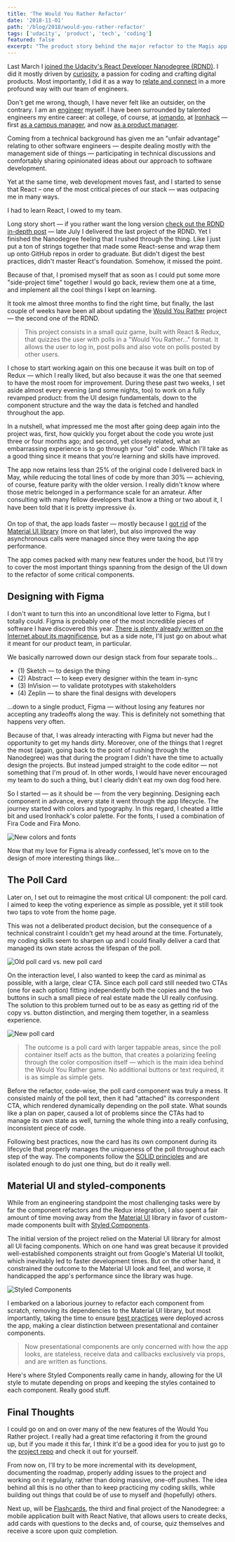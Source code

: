 ```yaml
---
title: 'The Would You Rather Refactor'
date: '2018-11-01'
path: '/blog/2018/would-you-rather-refactor'
tags: ['udacity', 'product', 'tech', 'coding']
featured: false
excerpt: "The product story behind the major refactor to the Magis app (formerly Would You Rather), Udacity's React Nanodegree second project, based on React & Redux."
---
```


Last March I [joined the Udacity's React Developer Nanodegree (RDND)](https://eu.udacity.com/course/react-nanodegree--nd019). I did it mostly driven by [curiosity](/blog/2017/curiosity-trumps-everything), a passion for coding and crafting digital products. Most importantly, I did it as a way to [relate and connect](/blog/2016/ironhack-experience) in a more profound way with our team of engineers.

Don't get me wrong, though, I have never felt like an outsider, on the contrary. I am an [engineer](/blog/2013/industrial-engineer) myself. I have been surrounded by talented engineers my entire career: at college, of course, at [iomando](/work/iomando), at [Ironhack](/work/ironhack) — first [as a campus manager](/blog/2015/hi-from-ironhack), and now [as a product manager](/blog/2017/back-to-product).

Coming from a technical background has given me an "unfair advantage" relating to other software engineers — despite dealing mostly with the management side of things — participating in technical discussions and comfortably sharing opinionated ideas about our approach to software development.

Yet at the same time, web development moves fast, and I started to sense that React – one of the most critical pieces of our stack — was outpacing me in many ways.

I had to learn React, I owed to my team.

Long story short — if you rather want the long version [check out the RDND in-depth post](/blog/2018/udacity-rdnd) — late July I delivered the last project of the RDND. Yet I finished the Nanodegree feeling that I rushed through the thing. Like I just put a ton of strings together that made some React-sense and wrap them up onto GitHub repos in order to graduate. But didn't digest the best practices, didn't master React's foundation. Somehow, it missed the point.

Because of that, I promised myself that as soon as I could put some more "side-project time" together I would go back, review them one at a time, and implement all the cool things I kept on learning.

It took me almost three months to find the right time, but finally, the last couple of weeks have been all about updating the [Would You Rather](https://github.com/MarcCollado/magis/) project — the second one of the RDND.

> This project consists in a small quiz game, built with React & Redux, that quizzes the user with polls in a "Would You Rather..." format. It allows the user to log in, post polls and also vote on polls posted by other users.

I chose to start working again on this one because it was built on top of Redux — which I really liked, but also because it was the one that seemed to have the most room for improvement. During these past two weeks, I set aside almost every evening (and some nights, too) to work on a fully revamped product: from the UI design fundamentals, down to the component structure and the way the data is fetched and handled throughout the app.

In a nutshell, what impressed me the most after going deep again into the project was, first, how quickly you forget about the code you wrote just three or four months ago; and second, yet closely related, what an embarrassing experience is to go through your "old" code. Which I'll take as a good thing since it means that you're learning and skills have improved.

The app now retains less than 25% of the original code I delivered back in May, while reducing the total lines of code by more than 30% — achieving, of course, feature parity with the older version. I really didn't know where those metric belonged in a performance scale for an amateur. After consulting with many fellow developers that know a thing or two about it, I have been told that it is pretty impressive 👍.

On top of that, the app loads faster — mostly because I [got rid](https://github.com/MarcCollado/magis/commit/e053f686a65812c69f60d6e92eb8f4a7f873171c) of the [Material UI library](https://material-ui.com/) (more on that later), but also improved the way asynchronous calls were managed since they were taxing the app performance.

The app comes packed with many new features under the hood, but I'll try to cover the most important things spanning from the design of the UI down to the refactor of some critical components.

## Designing with Figma

I don't want to turn this into an unconditional love letter to Figma, but I totally could. Figma is probably one of the most incredible pieces of software I have discovered this year. [There is plenty already written on the Internet about its magnificence](https://www.toptal.com/designers/ui/figma-button-component), but as a side note, I'll just go on about what it meant for our product team, in particular.

We basically narrowed down our design stack from four separate tools...

- (1) Sketch — to design the thing
- (2) Abstract — to keep every designer within the team in-sync
- (3) InVision — to validate prototypes with stakeholders
- (4) Zeplin — to share the final designs with developers

...down to a single product, Figma — without losing any features nor accepting any tradeoffs along the way. This is definitely not something that happens very often.

Because of that, I was already interacting with Figma but never had the opportunity to get my hands dirty. Moreover, one of the things that I regret the most (again, going back to the point of rushing through the Nanodegree) was that during the program I didn't have the time to actually design the projects. But instead jumped straight to the code editor — not something that I'm proud of. In other words, I would have never encouraged my team to do such a thing, but I clearly didn't eat my own dog food here.

So I started — as it should be — from the very beginning. Designing each component in advance, every state it went through the app lifecycle. The journey started with colors and typography. In this regard, I cheated a little bit and used Ironhack's color palette. For the fonts, I used a combination of Fira Code and Fira Mono.

![New colors and fonts](../../../images/magis-colors-fonts.jpg 'The new colors and fonts used for the upgrade of the Would You Rather project')

Now that my love for Figma is already confessed, let's move on to the design of more interesting things like...

## The Poll Card

Later on, I set out to reimagine the most critical UI component: the poll card. I aimed to keep the voting experience as simple as possible, yet it still took two taps to vote from the home page.

This was not a deliberated product decision, but the consequence of a technical constraint I couldn't get my head around at the time. Fortunately, my coding skills seem to sharpen up and I could finally deliver a card that managed its own state across the lifespan of the poll.

![Old poll card vs. new poll card](../../../images/magis-new-vs-old-poll.jpg 'It took two clicks to vote in the old card')

On the interaction level, I also wanted to keep the card as minimal as possible, with a large, clear CTA. Since each poll card still needed two CTAs (one for each option) fitting independently both the copies and the two buttons in such a small piece of real estate made the UI really confusing. The solution to this problem turned out to be as easy as getting rid of the copy vs. button distinction, and merging them together, in a seamless experience.

![New poll card](../../../images/magis-poll-card.jpg 'The new poll card has a larger tappable area')

> The outcome is a poll card with larger tappable areas, since the poll container itself acts as the button, that creates a polarizing feeling through the color composition itself — which is the main idea behind the Would You Rather game. No additional buttons or text required, it is as simple as simple gets.

Before the refactor, code-wise, the poll card component was truly a mess. It consisted mainly of the poll text, then it had "attached" its correspondent CTA, which rendered dynamically depending on the poll state. What sounds like a plan on paper, caused a lot of problems since the CTAs had to manage its own state as well, turning the whole thing into a really confusing, inconsistent piece of code.

Following best practices, now the card has its own component during its lifecycle that properly manages the uniqueness of the poll throughout each step of the way. The components follow the [SOLID principles](https://en.wikipedia.org/wiki/SOLID) and are isolated enough to do just one thing, but do it really well.

## Material UI and styled-components

While from an engineering standpoint the most challenging tasks were by far the component refactors and the Redux integration, I also spent a fair amount of time moving away from the [Material UI](https://material-ui.com/) library in favor of custom-made components built with [Styled Components](https://www.styled-components.com/).

The initial version of the project relied on the Material UI library for almost all UI facing components. Which on one hand was great because it provided well-established components straight out from Google's Material UI toolkit, which inevitably led to faster development times. But on the other hand, it constrained the outcome to the Material UI look and feel, and worse, it handicapped the app's performance since the library was huge.

![Styled Components](../../../images/magis-styled-components.jpg 'Styled Components helped adapt the app look and file depending on the passed props')

I embarked on a laborious journey to refactor each component from scratch, removing its dependencies to the Material UI library, but most importantly, taking the time to ensure [best practices](https://medium.com/@dan_abramov/smart-and-dumb-components-7ca2f9a7c7d0) were deployed across the app, making a clear distinction between presentational and container components.

> Now presentational components are only concerned with how the app looks, are stateless, receive data and callbacks exclusively via props, and are written as functions.

Here's where Styled Components really came in handy, allowing for the UI style to mutate depending on props and keeping the styles contained to each component. Really good stuff.

## Final Thoughts

I could go on and on over many of the new features of the Would You Rather project. I really had a great time refactoring it from the ground up, but if you made it this far, I think it'd be a good idea for you to just go to the [project repo](https://github.com/MarcCollado/magis/) and check it out for yourself.

From now on, I'll try to be more incremental with its development, documenting the roadmap, properly adding issues to the project and working on it regularly, rather than doing massive, one-off pushes. The idea behind all this is no other than to keep practicing my coding skills, while building out things that could be of use to myself and (hopefully) others.

Next up, will be [Flashcards](https://github.com/MarcCollado/flashcards), the third and final project of the Nanodegree: a mobile application built with React Native, that allows users to create decks, add cards with questions to the decks and, of course, quiz themselves and receive a score upon quiz completion.
